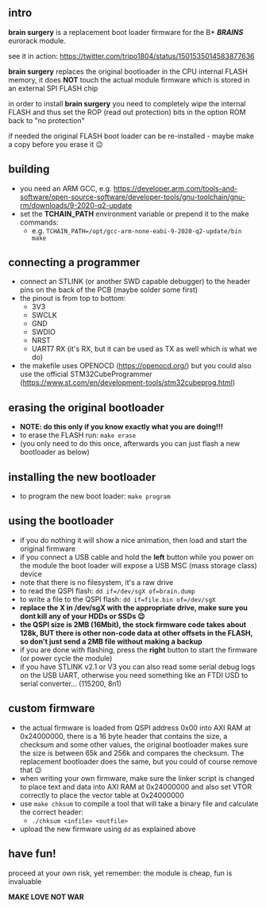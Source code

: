 ## intro

**brain surgery** is a replacement boot loader firmware for the B* ***BRAINS*** eurorack module.

see it in action: https://twitter.com/tripo1804/status/1501535014583877636

**brain surgery** replaces the original bootloader in the CPU internal FLASH memory, it does **NOT** touch the actual module firmware which is stored in an external SPI FLASH chip

in order to install **brain surgery** you need to completely wipe the internal FLASH and thus set the ROP (read out protection) bits in the option ROM back to "no protection"

if needed the original FLASH boot loader can be re-installed - maybe make a copy before you erase it :wink:

## **building**

- you need an ARM GCC, e.g. https://developer.arm.com/tools-and-software/open-source-software/developer-tools/gnu-toolchain/gnu-rm/downloads/9-2020-q2-update
- set the **TCHAIN_PATH** environment variable or prepend it to the make commands:
  - e.g. ```TCHAIN_PATH=/opt/gcc-arm-none-eabi-9-2020-q2-update/bin make```

## **connecting a programmer**
- connect an STLINK (or another SWD capable debugger) to the header pins on the back of the PCB (maybe solder some first)
- the pinout is from top to bottom:
  - 3V3
  - SWCLK
  - GND
  - SWDIO
  - NRST
  - UART7 RX (it's RX, but it can be used as TX as well which is what we do) 
- the makefile uses OPENOCD (https://openocd.org/) but you could also use the official STM32CubeProgrammer (https://www.st.com/en/development-tools/stm32cubeprog.html)

## **erasing the original bootloader**
- **NOTE: do this only if you know exactly what you are doing!!!**
- to erase the FLASH run: ```make erase```
- (you only need to do this once, afterwards you can just flash a new bootloader as below)

## **installing the new bootloader**
- to program the new boot loader: ```make program```

## **using the bootloader**
- if you do nothing it will show a nice animation, then load and start the original firmware
- if you connect a USB cable and hold the **left** button while you power on the module the boot loader will expose a USB MSC (mass storage class) device
- note that there is no filesystem, it's a raw drive
- to read the QSPI flash: ```dd if=/dev/sgX of=brain.dump```
- to write a file to the QSPI flash: ```dd if=file.bin of=/dev/sgX```
- **replace the X in /dev/sgX with the appropriate drive, make sure you dont kill any of your HDDs or SSDs :wink:**
- **the QSPI size is 2MB (16Mbit), the stock firmware code takes about 128k, BUT there is other non-code data at other offsets in the FLASH, so don't just send a 2MB file without making a backup**
- if you are done with flashing, press the **right** button to start the firmware (or power cycle the module)
- if you have STLINK v2.1 or V3 you can also read some serial debug logs on the USB UART, otherwise you need something like an FTDI USD to serial converter... (115200, 8n1)

## **custom firmware**

- the actual firmware is loaded from QSPI address 0x00 into AXI RAM at 0x24000000, there is a 16 byte header that contains the size, a checksum and some other values, the original bootloader makes sure the size is between 65k and 256k and compares the checksum. The replacement bootloader does the same, but you could of course remove that :wink:
- when writing your own firmware, make sure the linker script is changed to place text and data into AXI RAM at 0x24000000 and also set VTOR correctly to place the vector table at 0x24000000
- use ```make chksum``` to compile a tool that will take a binary file and calculate the correct header:
  - ```./chksum <infile> <outfile>```
- upload the new firmware using ```dd``` as explained above

## **have fun!**

proceed at your own risk, yet remember: the module is cheap, fun is invaluable

**MAKE LOVE NOT WAR**
